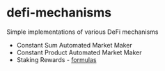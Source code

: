 # defi-mechanisms
Simple implementations of various DeFi mechanisms

- Constant Sum Automated Market Maker
- Constant Product Automated Market Maker
- Staking Rewards - [formulas](https://youtu.be/iNZWMj4USUM)
